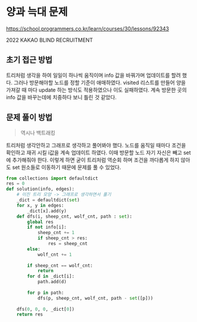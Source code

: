 # 양과 늑대 문제
https://school.programmers.co.kr/learn/courses/30/lessons/92343

2022 KAKAO BLIND RECRUITMENT 

## 초기 접근 방법
트리처럼 생각을 하여 일일이 하나씩 움직이며 info 값을 바꿔가며 업데이트를 할려 했다. 그러나 
방문해야할 노드를 정할 기준이 애매하였다. visited 리스트를 만들어 양을 가져갈 때 마다 update 하는
방식도 적용하였으나 이도 실패하였다. 계속 방문한 곳의 info 값을 바꾸는데에 치중하다 보니 틀린 것 같았다.

## 문제 풀이 방법
> 역시나 백트래킹

트리처럼 생각안하고 그래프로 생각하고 풀어봐야 했다. 노드를 움직일 때마다 조건을 확인하고 재귀 시킬 i값을 
계속 업데이트 하였다. 이때 방문할 노드 자기 자신은 빼고 set에 추가해줘야 한다. 이렇게 하면 굳이 트리처럼 역순회 하며 조건을 까다롭게 하지 않아도
set 원소들로 이동하기 때문에 문제를 풀 수 있었다.

```python
from collections import defaultdict
res = 0
def solution(info, edges):
    # 이진 트리 모양 -> 그래프로 생각하면서 풀기
    _dict = defaultdict(set)
    for x, y in edges:
        _dict[x].add(y)
    def dfs(i, sheep_cnt, wolf_cnt, path : set):
        global res
        if not info[i]:
            sheep_cnt += 1
            if sheep_cnt > res:
                res = sheep_cnt
        else:
            wolf_cnt += 1
        
        if sheep_cnt == wolf_cnt:
            return
        for d in _dict[i]:
            path.add(d)
        
        for p in path:
            dfs(p, sheep_cnt, wolf_cnt, path - set([p]))
                
    dfs(0, 0, 0, _dict[0])
    return res
```